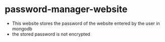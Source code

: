 # password-manager-website
- This website stores the password of the website entered by the user in mongodb
- the stored password is not encrypted
